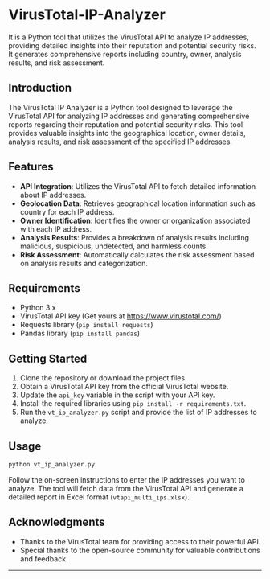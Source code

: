 # VirusTotal-IP-Analyzer
It is a Python tool that utilizes the VirusTotal API to analyze IP addresses, providing detailed insights into their reputation and potential security risks. It generates comprehensive reports including country, owner, analysis results, and risk assessment.

## Introduction

The VirusTotal IP Analyzer is a Python tool designed to leverage the VirusTotal API for analyzing IP addresses and generating comprehensive reports regarding their reputation and potential security risks. This tool provides valuable insights into the geographical location, owner details, analysis results, and risk assessment of the specified IP addresses.

## Features

- **API Integration**: Utilizes the VirusTotal API to fetch detailed information about IP addresses.
- **Geolocation Data**: Retrieves geographical location information such as country for each IP address.
- **Owner Identification**: Identifies the owner or organization associated with each IP address.
- **Analysis Results**: Provides a breakdown of analysis results including malicious, suspicious, undetected, and harmless counts.
- **Risk Assessment**: Automatically calculates the risk assessment based on analysis results and categorization.

## Requirements

- Python 3.x
- VirusTotal API key (Get yours at https://www.virustotal.com/)
- Requests library (`pip install requests`)
- Pandas library (`pip install pandas`)

## Getting Started

1. Clone the repository or download the project files.
2. Obtain a VirusTotal API key from the official VirusTotal website.
3. Update the `api_key` variable in the script with your API key.
4. Install the required libraries using `pip install -r requirements.txt`.
5. Run the `vt_ip_analyzer.py` script and provide the list of IP addresses to analyze.

## Usage

```bash
python vt_ip_analyzer.py
```

Follow the on-screen instructions to enter the IP addresses you want to analyze. The tool will fetch data from the VirusTotal API and generate a detailed report in Excel format (`vtapi_multi_ips.xlsx`).


## Acknowledgments

- Thanks to the VirusTotal team for providing access to their powerful API.
- Special thanks to the open-source community for valuable contributions and feedback.

---
